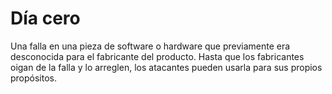 [Title]: # (Vulnerabilidad de día cero -Zero day-)
[Difficulty]: # (Principiante)
[Order]: # (139)

# Día cero 

Una falla en una pieza de software o hardware que previamente era desconocida para el fabricante del producto. Hasta que los fabricantes oigan de la falla y lo arreglen, los atacantes pueden usarla para sus propios propósitos.